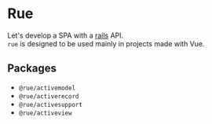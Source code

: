 # Rue

Let's develop a SPA with a [rails](https://github.com/rails/rails) API.  
`rue` is designed to be used mainly in projects made with Vue.

## Packages

- `@rue/activemodel`
- `@rue/activerecord`
- `@rue/activesupport`
- `@rue/activeview`
